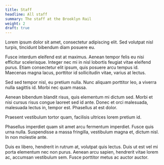 ```yaml
---
title: Staff
headline: All staff
summary: The staff at the Brooklyn Rail
weight: 2
draft: true
---
```


Lorem ipsum dolor sit amet, consectetur adipiscing elit. Sed volutpat nisl turpis, tincidunt bibendum diam posuere eu.

Fusce interdum eleifend est at maximus. Aenean tempor felis eu nisi efficitur scelerisque. Integer nec mi in nisl lobortis feugiat vitae eleifend purus. Etiam consectetur elit ipsum, quis posuere arcu tempus id. Maecenas magna lacus, porttitor id sollicitudin vitae, varius at lectus.

Sed sed tempor nisl, eu pretium nulla. Nunc aliquam porttitor leo, a viverra nulla sagittis id. Morbi nec quam massa.

Aenean bibendum blandit risus, quis elementum mi dictum sed. Morbi et nisi cursus risus congue laoreet sed id ante. Donec et orci malesuada, malesuada lectus in, tempor est. Phasellus at est dolor.

Praesent vestibulum tortor quam, facilisis ultrices lorem pretium id.

Phasellus imperdiet quam sit amet arcu fermentum imperdiet. Fusce quis urna nulla. Suspendisse a massa fringilla, vestibulum magna et, dictum nisl. In non molestie ante.

Duis ex libero, hendrerit in rutrum at, volutpat quis lectus. Duis ut est vel mi porta elementum nec non purus. Aenean arcu sapien, hendrerit vitae lorem ac, accumsan vestibulum sem. Fusce porttitor metus ac auctor auctor.
